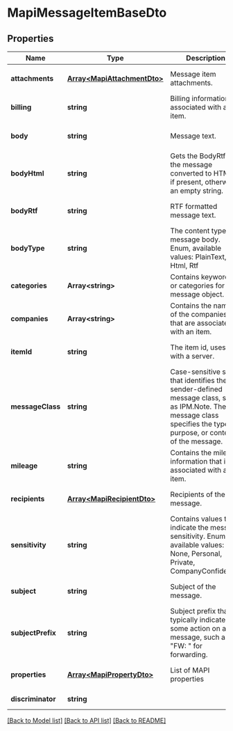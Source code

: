 
# MapiMessageItemBaseDto

## Properties
Name | Type | Description | Notes
------------ | ------------- | ------------- | -------------
**attachments** | [**Array&lt;MapiAttachmentDto&gt;**](MapiAttachmentDto.md) | Message item attachments.              | [optional] [default to undefined]
**billing** | **string** | Billing information associated with an item.              | [optional] [default to undefined]
**body** | **string** | Message text.              | [optional] [default to undefined]
**bodyHtml** | **string** | Gets the BodyRtf of the message converted to HTML, if present, otherwise an empty string.              | [optional] [default to undefined]
**bodyRtf** | **string** | RTF formatted message text.              | [optional] [default to undefined]
**bodyType** | **string** | The content type of message body. Enum, available values: PlainText, Html, Rtf | [default to undefined]
**categories** | **Array&lt;string&gt;** | Contains keywords or categories for the message object.              | [optional] [default to undefined]
**companies** | **Array&lt;string&gt;** | Contains the names of the companies that are associated with an item.              | [optional] [default to undefined]
**itemId** | **string** | The item id, uses with a server.              | [optional] [default to undefined]
**messageClass** | **string** | Case-sensitive string that identifies the sender-defined message class, such as IPM.Note. The message class specifies the type, purpose, or content of the message.              | [optional] [default to undefined]
**mileage** | **string** | Contains the mileage information that is associated with an item.              | [optional] [default to undefined]
**recipients** | [**Array&lt;MapiRecipientDto&gt;**](MapiRecipientDto.md) | Recipients of the message.              | [optional] [default to undefined]
**sensitivity** | **string** | Contains values that indicate the message sensitivity. Enum, available values: None, Personal, Private, CompanyConfidential | [default to undefined]
**subject** | **string** | Subject of the message.              | [optional] [default to undefined]
**subjectPrefix** | **string** | Subject prefix that typically indicates some action on a message, such as \"FW: \" for forwarding.              | [optional] [default to undefined]
**properties** | [**Array&lt;MapiPropertyDto&gt;**](MapiPropertyDto.md) | List of MAPI properties              | [optional] [default to undefined]
**discriminator** | **string** |  | [default to undefined]



[[Back to Model list]](README.md#documentation-for-models) [[Back to API list]](README.md#documentation-for-api-endpoints) [[Back to README]](README.md)
